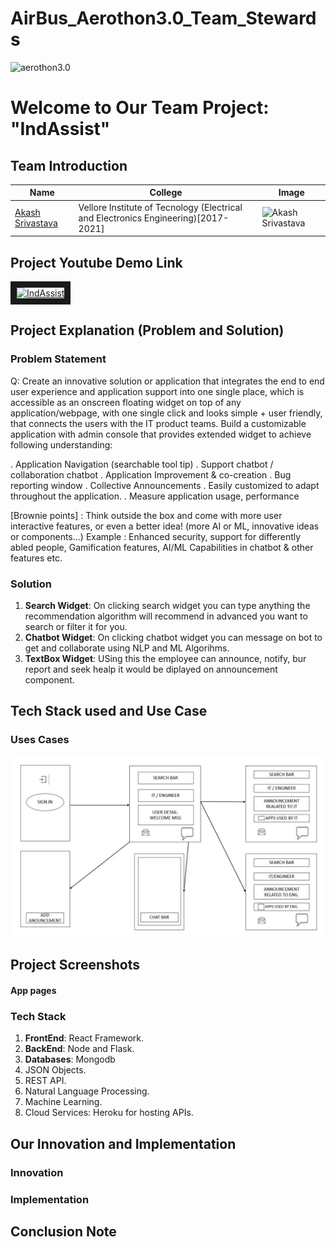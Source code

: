 # AirBus_Aerothon3.0_Team_Stewards

![aerothon3.0](https://media-fastly.hackerearth.com/media/hackathon/airbus-aerothon-30/images/5c1b4a489e-Aerothon_3_-_HE_BG_1.jpg)

# Welcome to Our Team Project: "IndAssist"

## Team Introduction 

| Name             | College  | Image |
| -------------    |----------------|------|
| [Akash Srivastava](https://www.linkedin.com/in/akash-s-233ab3160/)|Vellore Institute of Tecnology (Electrical and Electronics Engineering)[2017-2021]|![Akash Srivastava](https://media-exp1.licdn.com/dms/image/C5103AQERq-Hiqnqq9Q/profile-displayphoto-shrink_400_400/0?e=1611187200&v=beta&t=tZAaYCPdQ9zND5MawR7A731_TRxMZ2zeKaE5aBULQlc)|


## Project Youtube Demo Link 

<a href="#"><img src="https://media-fastly.hackerearth.com/media/hackathon/airbus-aerothon-30/images/5c1b4a489e-Aerothon_3_-_HE_BG_1.jpg" 
alt="IndAssist" width="240" height="180" border="10" /></a>

## Project Explanation (Problem and Solution)
### **Problem Statement**
Q:  Create an innovative solution or application that integrates the end to end user experience and application support into one single place, which is accessible as an onscreen floating widget on top of any application/webpage, with one single click and looks simple + user friendly, that connects the users with the IT product teams. Build a customizable application with admin console that provides extended widget to achieve following understanding:

. Application Navigation (searchable tool tip)
. Support chatbot / collaboration chatbot
. Application Improvement & co-creation
. Bug reporting window
. Collective Announcements
. Easily customized to adapt throughout the application.
. Measure application usage, performance

[Brownie points] : Think outside the box and come with more user interactive features, or even a better idea! (more AI or ML, innovative ideas or components…) Example : Enhanced security, support for differently abled people, Gamification features, AI/ML Capabilities in chatbot & other features etc. 

### **Solution**

1. **Search Widget**: On clicking search widget you can type anything the recommendation algorithm will recommend in advanced you want to search or filter it for you.
2. **Chatbot Widget**: On clicking chatbot widget you can message on bot to get and collaborate using NLP and ML Algorihms.
3. **TextBox Widget**: USing this the employee can announce, notify, bur report and seek healp it would be diplayed on announcement component.


## Tech Stack used and Use Case

### Uses Cases

![UML](https://github.com/AkashSrivastava1721/AirBus_Aerothon3.0_Team_Stewards/blob/main/Assets/IndAssist.JPG)


## Project Screenshots
#### App pages


### Tech Stack
1. **FrontEnd**: React Framework.
2. **BackEnd**: Node and Flask.
3. **Databases**: Mongodb
4. JSON Objects.
5. REST API.
6. Natural Language Processing.
7. Machine Learning.
8. Cloud Services: Heroku for hosting APIs.


## Our Innovation and Implementation

### Innovation


### Implementation


## Conclusion Note

